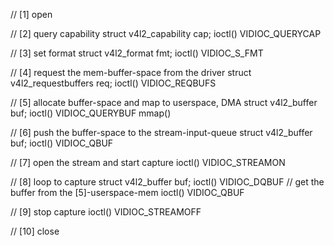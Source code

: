 // [1] open

// [2] query capability
struct v4l2_capability cap;
ioctl() VIDIOC_QUERYCAP

// [3] set format
struct v4l2_format fmt;
ioctl() VIDIOC_S_FMT

// [4] request the mem-buffer-space from the driver
struct  v4l2_requestbuffers req;
ioctl() VIDIOC_REQBUFS


// [5] allocate buffer-space and map to userspace, DMA
struct  v4l2_buffer buf;
ioctl() VIDIOC_QUERYBUF
mmap()

// [6] push the buffer-space to the stream-input-queue
struct  v4l2_buffer buf;
ioctl() VIDIOC_QBUF

// [7] open the stream and start capture
ioctl() VIDIOC_STREAMON

// [8] loop to capture
struct v4l2_buffer buf;
ioctl() VIDIOC_DQBUF
// get the buffer from the [5]-userspace-mem
ioctl() VIDIOC_QBUF

// [9] stop capture
ioctl() VIDIOC_STREAMOFF

// [10] close
